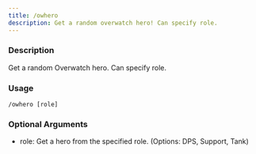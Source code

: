 ```yaml
---
title: /owhero
description: Get a random overwatch hero! Can specify role.
---
```


### Description
Get a random Overwatch hero.
Can specify role.

### Usage

`/owhero [role]`

### Optional Arguments

- role: Get a hero from the specified role. (Options: DPS, Support, Tank)